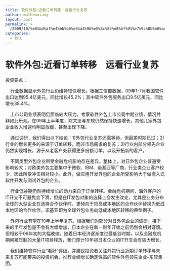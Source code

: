 ```yaml
---
title: 软件外包:近看订单转移　远看行业复苏
author: mathewxiang
layout: post
permalink: >
  /2009/10/%e8%bd%af%e4%bb%b6%e5%a4%96%e5%8c%85%e8%bf%91%e7%9c%8b%e8%ae%a2%e5%8d%95%e8%bd%ac%e7%a7%bb%e3%80%80%e8%bf%9c%e7%9c%8b%e8%a1%8c%e4%b8%9a%e5%a4%8d%e8%8b%8f/
categories:
  - 默认
---
```

# 软件外包:近看订单转移　远看行业复苏

投资要点：  
  
  
    行业数据显示外包行业仍维持较快增长。根据工信部数据，09年1-7月我国软件出口达到95.4亿美元，同比增长45.2%；其中软件外包服务出口9.5亿美元，同比增长38.4%。  
  
  
    上市公司业绩表明仍面临较大压力。考察软件外包上市公司中期业绩，情况并非如此乐观。在09年上半年度，除文思与东软仍然保持快速增长，其他几家外包企业收入增速均明显放缓，甚至出现下降。  
  
  
    通过调研，我们得出以下结论：1)外包行业复苏还需等待，但最差时期已过；2)行业的增长更多的来源于订单转移，而非市场需求的复苏；3)行业内部分领先企业仍然实现增长，源于从老客户处获得更多份额订单，以及开拓新的客户。  
  
  
    不同类型外包企业所受金融危机影响存在差异。整体上，对日外包企业普遍受影响较大；对欧美外包主要集中于微软、IBM、诺基亚等厂商，行业类企业客户较少，因此所受冲击相对较小。此外，做应用开发外包的企业所受影响大于做嵌入式软件开发与测试外包的企业。  
  
  
    行业低谷期仍然持续增长的动力来自于订单转移。金融危机期间，海外客户的IT开支不可避免会下滑，但是在IT发包对象的选择上会发生改变，尤其是业务分布全球的大型企业在选择合作伙伴时，更倾向于把高成本地区的合作伙伴替换为低成本地区的合作伙伴。诺基亚即为全球外包业务向低成本地区转移的典型例子。  
  
  
    外包行业有望在10年上半年复苏。根据我们对部分对日外包企业的调研，接下来的半年发包量不会有大幅增加，日本企业在新一财年开始之前仍然会相对谨慎。但相较于09年初的大幅收缩，随着日本经济逐渐度过最低谷时期，以及金融危机期间被压制的大量IT项目释放，我们预计10年初日本企业的IT开支会有较大增长。  
  
  
    我们维持软件行业”看好”评级，并建议投资者关注外包行业近期订单转移与未来复苏可能带来的投资机会，推荐业绩增长确定性高的软件外包领先企业–东软集团。